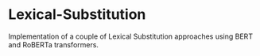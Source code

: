 # Lexical-Substitution
Implementation of a couple of Lexical Substitution approaches using BERT and RoBERTa transformers. 

